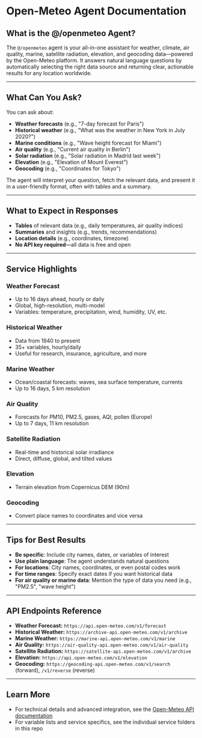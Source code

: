 # Open-Meteo Agent Documentation

## What is the @/openmeteo Agent?

The `@/openmeteo` agent is your all-in-one assistant for weather, climate, air quality, marine, satellite radiation, elevation, and geocoding data—powered by the Open-Meteo platform. It answers natural language questions by automatically selecting the right data source and returning clear, actionable results for any location worldwide.

---

## What Can You Ask?

You can ask about:

- **Weather forecasts** (e.g., "7-day forecast for Paris")
- **Historical weather** (e.g., "What was the weather in New York in July 2020?")
- **Marine conditions** (e.g., "Wave height forecast for Miami")
- **Air quality** (e.g., "Current air quality in Berlin")
- **Solar radiation** (e.g., "Solar radiation in Madrid last week")
- **Elevation** (e.g., "Elevation of Mount Everest")
- **Geocoding** (e.g., "Coordinates for Tokyo")

The agent will interpret your question, fetch the relevant data, and present it in a user-friendly format, often with tables and a summary.

---

## What to Expect in Responses

- **Tables** of relevant data (e.g., daily temperatures, air quality indices)
- **Summaries** and insights (e.g., trends, recommendations)
- **Location details** (e.g., coordinates, timezone)
- **No API key required**—all data is free and open

---

## Service Highlights

### Weather Forecast

- Up to 16 days ahead, hourly or daily
- Global, high-resolution, multi-model
- Variables: temperature, precipitation, wind, humidity, UV, etc.

### Historical Weather

- Data from 1940 to present
- 35+ variables, hourly/daily
- Useful for research, insurance, agriculture, and more

### Marine Weather

- Ocean/coastal forecasts: waves, sea surface temperature, currents
- Up to 16 days, 5 km resolution

### Air Quality

- Forecasts for PM10, PM2.5, gases, AQI, pollen (Europe)
- Up to 7 days, 11 km resolution

### Satellite Radiation

- Real-time and historical solar irradiance
- Direct, diffuse, global, and tilted values

### Elevation

- Terrain elevation from Copernicus DEM (90m)

### Geocoding

- Convert place names to coordinates and vice versa

---

## Tips for Best Results

- **Be specific**: Include city names, dates, or variables of interest
- **Use plain language**: The agent understands natural questions
- **For locations**: City names, coordinates, or even postal codes work
- **For time ranges**: Specify exact dates if you want historical data
- **For air quality or marine data**: Mention the type of data you need (e.g., "PM2.5", "wave height")

---

## API Endpoints Reference

- **Weather Forecast:** `https://api.open-meteo.com/v1/forecast`
- **Historical Weather:** `https://archive-api.open-meteo.com/v1/archive`
- **Marine Weather:** `https://marine-api.open-meteo.com/v1/marine`
- **Air Quality:** `https://air-quality-api.open-meteo.com/v1/air-quality`
- **Satellite Radiation:** `https://satellite-api.open-meteo.com/v1/archive`
- **Elevation:** `https://api.open-meteo.com/v1/elevation`
- **Geocoding:** `https://geocoding-api.open-meteo.com/v1/search` (forward), `/v1/reverse` (reverse)

---

## Learn More

- For technical details and advanced integration, see the [Open-Meteo API documentation](https://open-meteo.com/en/docs)
- For variable lists and service specifics, see the individual service folders in this repo
